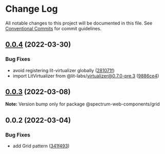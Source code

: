 # Change Log

All notable changes to this project will be documented in this file.
See [Conventional Commits](https://conventionalcommits.org) for commit guidelines.

## [0.0.4](https://github.com/adobe/spectrum-web-components/compare/@spectrum-web-components/grid@0.0.3...@spectrum-web-components/grid@0.0.4) (2022-03-30)

### Bug Fixes

-   avoid registering lit-virtualizer globally ([281071f](https://github.com/adobe/spectrum-web-components/commit/281071fc551b189afa0ef9ef21e542c27661d567))
-   import LitVirtualizer from @lit-labs/virtualizer@0.7.0-pre.3 ([9886ce4](https://github.com/adobe/spectrum-web-components/commit/9886ce4a6fd612bae33feffea26f8dbe8af9d690))

## [0.0.3](https://github.com/adobe/spectrum-web-components/compare/@spectrum-web-components/grid@0.0.2...@spectrum-web-components/grid@0.0.3) (2022-03-08)

**Note:** Version bump only for package @spectrum-web-components/grid

## 0.0.2 (2022-03-04)

### Bug Fixes

-   add Grid pattern ([341f493](https://github.com/adobe/spectrum-web-components/commit/341f4932087487be47bde355d1b0894886ed44ad))
